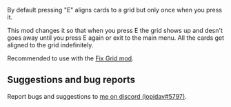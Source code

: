 By default pressing "E" aligns cards to a grid but only once when you press it.

This mod changes it so that when you press E the grid shows up and desn't goes away until you press E again or exit to the main menu. All the cards get aligned to the grid indefinitely.

Recommended to use with the [Fix Grid mod](https://stacklands.thunderstore.io/package/benediktwerner/FixGrid/).

## Suggestions and bug reports 
Report bugs and suggestions to [me on discord (lopidav#5797)](https://discord.com/users/357116721812865025).